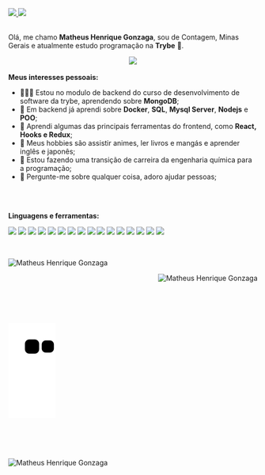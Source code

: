 <a href = "mailto:matheushgrdc156@gmail.com" target="_blank">
    <img src="https://img.shields.io/badge/Gmail-D14836?style=for-the-badge&logo=gmail&logoColor=white" target="_blank">
  </a> 
<a href="https://www.linkedin.com/in/matheus-henrique-gonzaga/" target="_blank">
  <img src="https://img.shields.io/badge/linkedin-%230077B5.svg?&style=for-the-badge&logo=linkedin&logoColor=white" />
</a>

<br />
<br />

Olá, me chamo **Matheus Henrique Gonzaga**, sou de Contagem, Minas Gerais e atualmente estudo programação na **Trybe** 🚀. 

<p align='center'>
  <img src='https://readme-typing-svg.herokuapp.com?color=%2322D2F7&size=24&center=true&lines=Hi+there!!+%F0%9F%91%8B;Welcome+to+my+GitHub!'/>
</p>

**Meus interesses pessoais:**

- 👨🏽‍💻 Estou no modulo de backend do curso de desenvolvimento de software da trybe, aprendendo sobre **MongoDB**;
- 🌱 Em backend já aprendi sobre **Docker**, **SQL**, **Mysql Server**, **Nodejs** e **POO**;
- 🌱 Aprendi algumas das principais ferramentas do frontend, como **React, Hooks e Redux**; 
- 🤔 Meus hobbies são assistir animes, ler livros e mangás e aprender inglês e japonês;
- 💼 Estou fazendo uma transição de carreira da engenharia química para a programação;
- 💬 Pergunte-me sobre qualquer coisa, adoro ajudar pessoas;

<br />
<br />

**Linguagens e ferramentas:**  

<p align="left">
  <img src="https://img.shields.io/badge/-html5-0D1117?style=for-the-badge&logo=html5&logoColor=ef8aa4" />
  <img src="https://img.shields.io/badge/-css-0D1117?style=for-the-badge&logo=css3&logoColor=ef8aa4" />
  <img src="https://img.shields.io/badge/-JavaScript-0D1117?style=for-the-badge&logo=JavaScript&logoColor=ef8aa4" />
  <img src="https://img.shields.io/badge/-react%20router-0D1117?style=for-the-badge&logo=react-router&logoColor=ef8aa4" />
  <img src="https://img.shields.io/badge/-react-0D1117?style=for-the-badge&logo=react&logoColor=ef8aa4" />
  <img src="https://img.shields.io/badge/-redux-0D1117?style=for-the-badge&logo=redux&logoColor=ef8aa4" />
  <img src="https://img.shields.io/badge/-bootstrap-0D1117?style=for-the-badge&logo=bootstrap&logoColor=ef8aa4" />
  <img src="https://img.shields.io/badge/-npm-0D1117?style=for-the-badge&logo=npm&logoColor=ef8aa4" />
  <img src="https://img.shields.io/badge/-mysql-0D1117?style=for-the-badge&logo=mysql&logoColor=ef8aa4" />
  <img src="https://img.shields.io/badge/-jest-0D1117?style=for-the-badge&logo=jest&logoColor=ef8aa4" />
  <img src="https://img.shields.io/badge/-git-0D1117?style=for-the-badge&logo=git&logoColor=ef8aa4" />
  <img src="https://img.shields.io/badge/-linux-0D1117?style=for-the-badge&logo=linux&logoColor=ef8aa4" />
  <img src="https://img.shields.io/badge/-docker-0D1117?style=for-the-badge&logo=docker&logoColor=ef8aa4" />
  <img src="https://img.shields.io/badge/-node.js-0D1117?style=for-the-badge&logo=nodedotjs&logoColor=ef8aa4" />
  <img src="https://img.shields.io/badge/-express.js-0D1117?style=for-the-badge&logo=express&logoColor=ef8aa4" />
  <img src="https://img.shields.io/badge/-typescript-0D1117?style=for-the-badge&logo=typescript&logoColor=ef8aa4" />
</p>
<br />
<p>  
  <img align="left" src="https://github-readme-stats.vercel.app/api?username=Matheushg156&count_private=true&show_icons=true&theme=highcontrast" alt="Matheus Henrique Gonzaga" width="450px"/>
</p>
<br />
<p>
    <img align="right" src="https://github-readme-stats.vercel.app/api/top-langs/?username=Matheushg156&layout=compact&theme=highcontrast" alt="Matheus Henrique Gonzaga" />
</p>
<br />
<br />
<br />
<br />
<br />
<div>
    
![Snake animation](https://github.com/rafaballerini/rafaballerini/blob/output/github-contribution-grid-snake.svg)

</div>
<br />
<br />
<br />

<p align="left"> <img src="https://komarev.com/ghpvc/?username=Matheushg156" alt="Matheus Henrique Gonzaga" /> </p>
